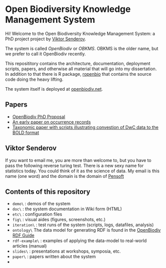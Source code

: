 # Open Biodiversity Knowledge Management System

Hi! Welcome to the Open Biodiversity Knowledge Management System: a PhD
project project by [Viktor Senderov](#viktor-senderov).

The system is called *OpenBiodiv* or *OBKMS*. OBKMS is the older name, but we
prefer to call it OpenBiodiv recently.

This reposititory contains the architecture, documentation, deployment
scripts, papers, and otherwise all material that will go into my dissertation.
In addition to that there is R package,
[ropenbio](https://github.com/pensoft/ropenbio) that contains the source code
doing the heavy lifting.

The system itself is deployed at [openbiodiv.net](http://openbiodiv.net/).

## Papers

- [OpenBiodiv PhD Proposal](https://doi.org/10.3897/rio.2.e7757)
- [An early paper on occurrence records](https://riojournal.com/article/10617/)
- [Taxonomic paper with scripts illustrating convestion of DwC data to the BOLD format](https://zookeys.pensoft.net/articles.php?id=12522)

## Viktor Senderov

If you want to email me, you are more than welcome to, but you have to pass
the following reverse turing test. There is a new sexy name for statistics
today. You could think of it as the science of data. My email is this name
(one word) and the domain is the domain of [Pensoft](http://pensoft.net/)

## Contents of this repository

- `demo\` : demos of the system
- `doc\` : the system documentation in Wiki form (HTML)
- `etc\` : configuration files
- `fig\` : visual aides (figures, screenshots, etc.)
- `iteration\` : test runs of the system (scripts, logs, datafiles, analysis)
- `ontology\` The data model for generating RDF is found in the  [OpenBiodiv RDF Guide](ontology/rdf-guide.md)
- `rdf-example\` : examples of applying the data-model to real-world articles (manual)
- `slides\` : presentations at workshops, symposia, etc.
- `paper\` : papers written about the system
- 
